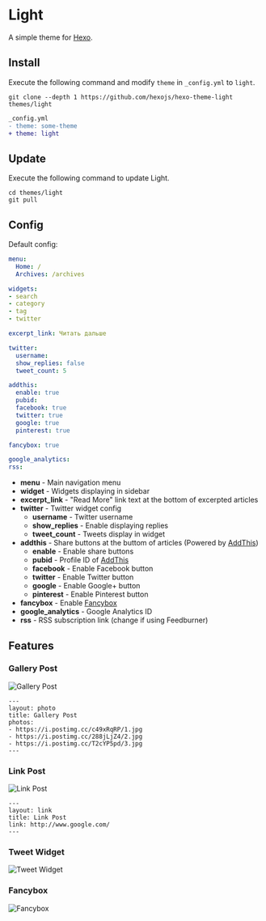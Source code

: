 # Light

A simple theme for [Hexo].

## Install

Execute the following command and modify `theme` in `_config.yml` to `light`.

```
git clone --depth 1 https://github.com/hexojs/hexo-theme-light themes/light
```

``` diff
_config.yml
- theme: some-theme
+ theme: light
```

## Update

Execute the following command to update Light.

```
cd themes/light
git pull
```

## Config

Default config:

``` yaml
menu:
  Home: /
  Archives: /archives

widgets:
- search
- category
- tag
- twitter

excerpt_link: Читать дальше

twitter:
  username:
  show_replies: false
  tweet_count: 5

addthis:
  enable: true
  pubid:
  facebook: true
  twitter: true
  google: true
  pinterest: true

fancybox: true

google_analytics:
rss:
```

- **menu** - Main navigation menu
- **widget** - Widgets displaying in sidebar
- **excerpt_link** - "Read More" link text at the bottom of excerpted articles
- **twitter** - Twitter widget config
  - **username** - Twitter username
  - **show_replies** - Enable displaying replies
  - **tweet_count** - Tweets display in widget
- **addthis** - Share buttons at the buttom of articles (Powered by [AddThis])
  - **enable** - Enable share buttons
  - **pubid** - Profile ID of [AddThis]
  - **facebook** - Enable Facebook button
  - **twitter** - Enable Twitter button
  - **google** - Enable Google+ button
  - **pinterest** - Enable Pinterest button
- **fancybox** - Enable [Fancybox]
- **google_analytics** - Google Analytics ID
- **rss** - RSS subscription link (change if using Feedburner)

## Features

### Gallery Post

![Gallery Post](https://raw.githubusercontent.com/hexojs/hexo-theme-light/site/source/screenshots/gallery-post.gif)

```
---
layout: photo
title: Gallery Post
photos:
- https://i.postimg.cc/c49xRqRP/1.jpg
- https://i.postimg.cc/288jLjZ4/2.jpg
- https://i.postimg.cc/T2cYP5pd/3.jpg
---
```

### Link Post

![Link Post](https://raw.githubusercontent.com/hexojs/hexo-theme-light/site/source/screenshots/link-post.gif)

```
---
layout: link
title: Link Post
link: http://www.google.com/
---
```

### Tweet Widget

![Tweet Widget](https://raw.githubusercontent.com/hexojs/hexo-theme-light/site/source/screenshots/tweet-widget.gif)

### Fancybox

![Fancybox](https://raw.githubusercontent.com/hexojs/hexo-theme-light/site/source/screenshots/fancybox.gif)

[Hexo]: http://zespia.tw/hexo/
[AddThis]: https://www.addthis.com
[Fancybox]: http://fancyapps.com/fancybox/
